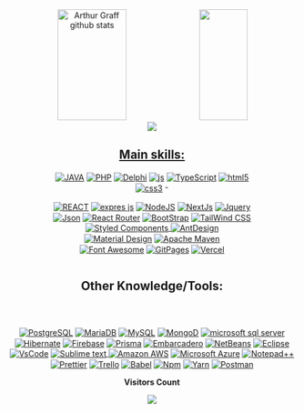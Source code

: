 <div align="center">  
 <img width="49%" height="195px" src="https://github-readme-stats-sigma-five.vercel.app/api?username=Benfic4rthur&show_icons=true&count_private=true&hide_border=true&title_color=00bfbf&icon_color=00bfbf&text_color=c9d1d9&bg_color=0d1117" alt="Arthur Graff github stats" /> 
  <img width="41%" height="195px" src="https://github-readme-stats-sigma-five.vercel.app/api/top-langs/?username=Benfic4rthur&layout=compact&hide_border=true&title_color=00bfbf&text_color=00bfbf&bg_color=0d1117" />
</div>

<div align="center"> 
<a href="https://www.instagram.com/if.benfica/" target="_blank"><img src="https://img.shields.io/badge/-Instagram-%23E4405F?style=for-the-badge&logo=instagram&logoColor=white"</a>
</div-->
 
## Main skills:
<div style="display: inline-block; width: 350px;">
  <a href="https://www.java.com/" target="_blank"><img align="center" alt="JAVA" src="https://img.shields.io/badge/Java-ED8B00?style=for-the-badge&logo=java&logoColor=white"/></a>
   <a href="https://www.php.net/"><img align="center" alt="PHP" src="https://img.shields.io/badge/PHP-777BB4?style=for-the-badge&logo=php&logoColor=white"/></a>
  <a href="https://www.embarcadero.com/products/delphi"><img align="center" alt="Delphi" src="https://img.shields.io/badge/Delphi-B22222?style=for-the-badge&logo=delphi&logoColor=white"/></a>
  <a href="https://developer.mozilla.org/en-US/docs/Web/JavaScript"><img align="center" alt="js" src="https://img.shields.io/badge/JavaScript-F7DF1E?style=for-the-badge&logo=javascript&logoColor=black" /></a>
  <a href="https://www.typescriptlang.org/"><img align="center" alt="TypeScript" src="https://img.shields.io/badge/TypeScript-007ACC?style=for-the-badge&logo=typescript&logoColor=white" /></a>
  <a href="https://developer.mozilla.org/en-US/docs/Web/Guide/HTML/HTML5"><img align="center" alt="html5" src="https://img.shields.io/badge/HTML5-E34F26?style=for-the-badge&logo=html5&logoColor=white" /></a>
  <a href="https://developer.mozilla.org/en-US/docs/Web/CSS"><img align="center" alt="css3" src="https://img.shields.io/badge/CSS3-1572B6?style=for-the-badge&logo=css3&logoColor=white" /></a> - 

  <a href="https://reactjs.org/"><img align="center" alt="REACT" src="https://img.shields.io/badge/React-20232A?style=for-the-badge&logo=react&logoColor=61DAFB" /></a>
  <a href="https://expressjs.com/pt-br/"><img align="center" alt="expres js" src="https://img.shields.io/badge/Express.js-000000?style=for-the-badge&logo=express&logoColor=white"/></a>
  <a href="https://nodejs.org/en/"><img align="center" alt="NodeJS" src="https://img.shields.io/badge/Node.js-43853D?style=for-the-badge&logo=node.js&logoColor=white" /></a>
  <a href="https://nextjs.org/"><img align="center" alt="NextJs" src="https://img.shields.io/badge/next.js-000000?style=for-the-badge&logo=nextdotjs&logoColor=white"/></a>
  <a href="https://jquery.com/"><img align="center" alt="Jquery" src="https://img.shields.io/badge/jQuery-0769AD?style=for-the-badge&logo=jquery&logoColor=white"/></a>
  <a href="https://www.json.org/"><img align="center" alt="Json" src="https://img.shields.io/badge/json-5E5C5C?style=for-the-badge&logo=json&logoColor=white"/></a>
 <a href="https://reactrouter.com/en/main"><img align="center" alt="React Router" src="https://img.shields.io/badge/React_Router-CA4245?style=for-the-badge&logo=react-router&logoColor=white"></a>
  <a href="https://getbootstrap.com/"><img align="center" alt="BootStrap" src="https://img.shields.io/badge/Bootstrap-563D7C?style=for-the-badge&logo=bootstrap&logoColor=white"/></a>
  <a href="https://tailwindcss.com/"><img align="center" alt="TailWind CSS" src="https://img.shields.io/badge/Tailwind_CSS-38B2AC?style=for-the-badge&logo=tailwind-css&logoColor=white"/>
 </a>
 <a href="https://styled-components.com/"><img align="center" alt="Styled Components" src="https://img.shields.io/badge/styled--components-DB7093?style=for-the-badge&logo=styled-components&logoColor=white"/>
  <a href="https://ant.design/"><img align="center" alt="AntDesign" src="https://img.shields.io/badge/Ant%20Design-1890FF?style=for-the-badge&logo=antdesign&logoColor=white"/></a>
  <a href="https://m3.material.io/"><img align="center" alt="Material Design" src="https://img.shields.io/badge/material%20design-757575?style=for-the-badge&logo=material%20design&logoColor=white"/></a>
  <a href="https://maven.apache.org/"><img align="center" alt="Apache Maven" src="https://img.shields.io/badge/apache_maven-C71A36?style=for-the-badge&logo=apachemaven&logoColor=white"/></a>
  <a href="https://fontawesome.com/"><img align="center" alt="Font Awesome" src="https://img.shields.io/badge/Font_Awesome-339AF0?style=for-the-badge&logo=fontawesome&logoColor=white"/></a>
  <a href="https://pages.github.com/"><img  align="center" alt="GitPages" src="https://img.shields.io/badge/GitHub%20Pages-222222?style=for-the-badge&logo=GitHub%20Pages&logoColor=white"/></a>
   <a href="https://vercel.com/benfic4rthur"><img align="center" alt="Vercel" src="https://img.shields.io/badge/Vercel-000000?style=for-the-badge&logo=vercel&logoColor=white"></a>
</div>
  
  
## Other Knowledge/Tools:
<p style="display: inline-block; width: 300px;">


<a href="https://www.postgresql.org"><img  align="center" src="https://img.shields.io/badge/PostgreSQL-316192?style=for-the-badge&logo=postgresql&logoColor=white" alt="PostgreSQL"></a>
<a href="https://mariadb.org/"><img  align="center" src="https://img.shields.io/badge/MariaDB-01529E?style=for-the-badge&logo=mariadb&logoColor=white" alt="MariaDB"></a>
<a href="https://www.mysql.com/"><img  align="center" src="https://img.shields.io/badge/-mysql-0D1117?style=for-the-badge&logo=mysql&labelColor=0D1117" alt="MySQL"></a>
<a href="https://www.mongodb.com/"><img  align="center" src="https://img.shields.io/badge/MongoDB-4EA94B?style=for-the-badge&logo=mongodb&logoColor=white" alt="MongoD"></a>
<a href="https://www.microsoft.com/en-us/sql-server"><img align="center" src="https://img.shields.io/badge/Microsoft%20SQL%20Server-CC2927?style=for-the-badge&logo=microsoft%20sql%20server&logoColor=white" alt="microsoft sql server"></a>
<a href="https://hibernate.org/"><img  align="center" alt="Hibernate" src="https://img.shields.io/badge/Hibernate-59666C?style=for-the-badge&logo=Hibernate&logoColor=white"></a>
<a href="https://firebase.google.com/"><img  align="center" alt="Firebase" src="https://img.shields.io/badge/firebase-ffca28?style=for-the-badge&logo=firebase&logoColor=black"></a>
 <a href="https://www.prisma.io/"><img  align="center" alt="Prisma" src="https://img.shields.io/badge/Prisma-3982CE?style=for-the-badge&logo=Prisma&logoColor=white"></a>
<a href="https://www.embarcadero.com/products/delphi"><img align="center" alt="Embarcadero" src="https://img.shields.io/badge/Delphi_RAD_Studio-B22222?style=for-the-badge&logo=delphi&logoColor=white"></a>
<a href="https://netbeans.apache.org/"><img align="center" alt="NetBeans" src="https://img.shields.io/badge/apache%20netbeans-1B6AC6?style=for-the-badge&logo=apache%20netbeans%20IDE&logoColor=white"/></a>
<a href="https://www.eclipse.org/"><img align="center" alt="Eclipse" src="https://img.shields.io/badge/Eclipse-2C2255?style=for-the-badge&logo=eclipse&logoColor=white"/></a>
<a href="https://code.visualstudio.com/"><img align="center" alt="VsCode" src="https://img.shields.io/badge/VSCode-0078D4?style=for-the-badge&logo=visual%20studio%20code&logoColor=white"/></a> 
<a href="https://www.sublimetext.com/"><img align="center" alt="Sublime text" src="https://img.shields.io/badge/sublime_text-%23575757.svg?&style=for-the-badge&logo=sublime-text&logoColor=important"/> </a>
<a href="https://aws.amazon.com/"><img align="center" src="https://img.shields.io/badge/Amazon_AWS-232F3E?style=for-the-badge&logo=amazon-aws&logoColor=white" alt="Amazon AWS"></a>
<a href="https://azure.microsoft.com/"><img align="center" src="https://img.shields.io/badge/microsoft%20azure-0089D6?style=for-the-badge&logo=microsoft-azure&logoColor=white" alt="Microsoft Azure"></a>
<a href="https://notepad-plus-plus.org/downloads/"><img align="center" alt="Notepad++" src="https://img.shields.io/badge/Notepad++-90E59A.svg?style=for-the-badge&logo=notepad%2B%2B&logoColor=black"/></a>
<a href="https://prettier.io/"><img align="center" alt="Prettier" src="https://img.shields.io/badge/prettier-1A2C34?style=for-the-badge&logo=prettier&logoColor=F7BA3E"/></a>
<a href="https://trello.com/"><img align="center" alt="Trello" src="https://img.shields.io/badge/Trello-0052CC?style=for-the-badge&logo=trello&logoColor=white"></a>
 <a href="https://babeljs.io/"><img align="center" alt="Babel" src="https://img.shields.io/badge/Babel-F9DC3E?style=for-the-badge&logo=babel&logoColor=white"></a>
 <a href="https://www.npmjs.com/"><img align="center" alt="Npm" src="https://img.shields.io/badge/npm-CB3837?style=for-the-badge&logo=npm&logoColor=white"></a>
 <a href="https://yarnpkg.com/"><img align="center" alt="Yarn" src="https://img.shields.io/badge/Yarn-2C8EBB?style=for-the-badge&logo=yarn&logoColor=white"></a>
 <a href="https://www.postman.com/"><img align="center" alt="Postman" src="https://img.shields.io/badge/Postman-FF6C37?style=for-the-badge&logo=Postman&logoColor=white"></a>

</p>

<div align="center">
<p align="centre"><b>Visitors Count</b></p>  
<p align="center"><img align="center" src="https://profile-counter.glitch.me/{Benfic4rthur}/count.svg" /></p> 
<br></div>
<!--[![Ashutosh's github activity graph](https://github-readme-activity-graph.cyclic.app/graph?username=Benfic4rthur&bg_color=000000&color=164fc0&line=f5f5f5&point=757070&area=true&hide_border=true)](https://github.com/ashutosh00710/github-readme-activity-graph)
<p align="center">
  <img src="https://github-profile-trophy.vercel.app/?username=Benfic4rthur&theme=dracula&row=2&no-bg=true&column=3&margin-w=15&margin-h=15" />
</p>
